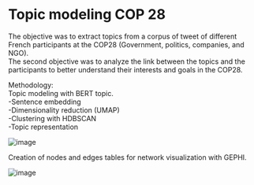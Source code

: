 # Topic modeling COP 28

The objective was to extract topics from a corpus of tweet of different French participants at the COP28 (Government, politics, companies, and NGO).  
The second objective was to analyze the link between the topics and the participants to better understand their interests and goals in the COP28.

Methodology:  
Topic modeling with BERT topic.  
  -Sentence embedding  
  -Dimensionality reduction (UMAP)  
  -Clustering with HDBSCAN  
  -Topic representation

![image](https://github.com/jeremiegautreau/Topic_modeling_COP_28/assets/126112031/5fccd14c-c9e0-4c5e-880d-f50c6608b063)


Creation of nodes and edges tables for network visualization with GEPHI.  

![image](https://github.com/jeremiegautreau/Topic_modeling_COP_28/assets/126112031/b717d3a9-5494-48fd-bb5a-65ce755a74e1)


